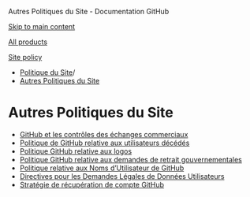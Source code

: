 Autres Politiques du Site - Documentation GitHub

[Skip to main content](#main-content)

[All products](/fr)

[Site policy](/site-policy)

* [Politique du Site](/fr/site-policy)/
* [Autres Politiques du Site](/fr/site-policy/other-site-policies)

Autres Politiques du Site
==========

* [GitHub et les contrôles des échanges commerciaux](/fr/site-policy/other-site-policies/github-and-trade-controls)
* [Politique de GitHub relative aux utilisateurs décédés](/fr/site-policy/other-site-policies/github-deceased-user-policy)
* [Politique GitHub relative aux logos](/fr/site-policy/other-site-policies/github-logo-policy)
* [Politique GitHub relative aux demandes de retrait gouvernementales](/fr/site-policy/other-site-policies/github-government-takedown-policy)
* [Politique relative aux Noms d’Utilisateur de GitHub](/fr/site-policy/other-site-policies/github-username-policy)
* [Directives pour les Demandes Légales de Données Utilisateurs](/fr/site-policy/other-site-policies/guidelines-for-legal-requests-of-user-data)
* [Stratégie de récupération de compte GitHub](/fr/site-policy/other-site-policies/github-account-recovery-policy)
